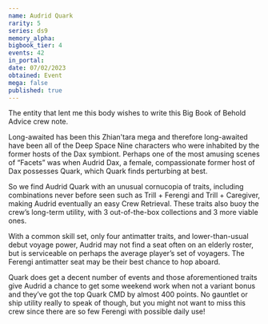 ```yaml
---
name: Audrid Quark
rarity: 5
series: ds9
memory_alpha:
bigbook_tier: 4
events: 42
in_portal:
date: 07/02/2023
obtained: Event
mega: false
published: true
---
```


The entity that lent me this body wishes to write this Big Book of Behold Advice crew note.

Long-awaited has been this Zhian'tara mega and therefore long-awaited have been all of the Deep Space Nine characters who were inhabited by the former hosts of the Dax symbiont.  Perhaps one of the most amusing scenes of “Facets” was when Audrid Dax, a female, compassionate former host of Dax possesses Quark, which Quark finds perturbing at best.

So we find Audrid Quark with an unusual cornucopia of traits, including combinations never before seen such as Trill + Ferengi and Trill + Caregiver, making Audrid eventually an easy Crew Retrieval.  These traits also buoy the crew’s long-term utility, with 3 out-of-the-box collections and 3 more viable ones.

With a common skill set, only four antimatter traits, and lower-than-usual debut voyage power, Audrid may not find a seat often on an elderly roster, but is serviceable on perhaps the average player’s set of voyagers.  The Ferengi antimatter seat may be their best chance to hop aboard.

Quark does get a decent number of events and those aforementioned traits give Audrid a chance to get some weekend work when not a variant bonus and they’ve got the top Quark CMD by almost 400 points.  No gauntlet or ship utility really to speak of though, but you might not want to miss this crew since there are so few Ferengi with possible daily use!
